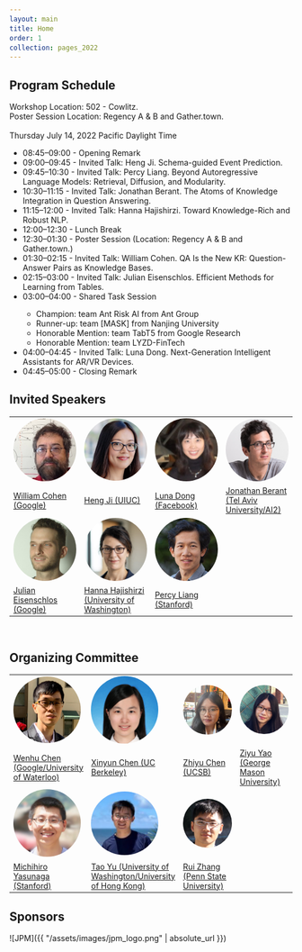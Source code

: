 ```yaml
---
layout: main
title: Home
order: 1
collection: pages_2022
---
```


## Program Schedule
Workshop Location: 502 - Cowlitz.
<br>
Poster Session Location: Regency A & B and Gather.town.
<br><br>
Thursday July 14, 2022 Pacific Daylight Time

<ul>
<li> 08:45–09:00 - Opening Remark </li>
<li> 09:00–09:45 - Invited Talk: Heng Ji. Schema-guided Event Prediction. </li>
<li> 09:45–10:30 - Invited Talk: Percy Liang. Beyond Autoregressive Language Models: Retrieval, Diffusion, and Modularity. </li>
<li> 10:30–11:15 - Invited Talk: Jonathan Berant. The Atoms of Knowledge Integration in Question Answering. </li>
<li> 11:15–12:00 - Invited Talk: Hanna Hajishirzi. Toward Knowledge-Rich and Robust NLP. </li>
<li> 12:00–12:30 - Lunch Break </li>
<li> 12:30–01:30 - Poster Session (Location: Regency A & B and Gather.town.) </li>
<li> 01:30–02:15 - Invited Talk: William Cohen. QA Is the New KR: Question-Answer Pairs as Knowledge Bases. </li>
<li> 02:15–03:00 - Invited Talk: Julian Eisenschlos. Efficient Methods for Learning from Tables. </li>
<li> 03:00–04:00 - Shared Task Session </li>
  <ul>
    <li> Champion: team Ant Risk AI from Ant Group </li>
    <li> Runner-up: team [MASK] from Nanjing University </li>
    <li> Honorable Mention: team TabT5 from Google Research </li>
    <li> Honorable Mention: team LYZD-FinTech </li>
  </ul>
<li> 04:00–04:45 - Invited Talk: Luna Dong. Next-Generation Intelligent Assistants for AR/VR Devices. </li>
<li> 04:45–05:00 - Closing Remark </li>
</ul>

## Invited Speakers

<table>
  <tbody>
    <tr>
      <td width="25%"><a href="http://www.cs.cmu.edu/~wcohen/"><img src="assets/images/cohen.jpeg" width="120px" align="bottom" style="border-radius: 50%"></a></td>
      <td width="25%"><a href="http://blender.cs.illinois.edu/hengji.html"><img src="assets/images/ji.png" width="120px" align="bottom" style="border-radius: 50%"></a></td>
      <td width="25%"><a href="https://lunadong.com/"><img src="assets/images/dong.jpeg" width="120px" align="bottom" style="border-radius: 50%"></a></td>
      <!-- <td width="25%"><a href="https://cs.stanford.edu/people/jure/"><img src="assets/images/leskovec.jpeg" width="120px" align="bottom" style="border-radius: 50%"></a></td> -->
      <td width="25%"><a href="http://www.cs.tau.ac.il/~joberant/"><img src="assets/images/berant.png" width="120px" align="bottom" style="border-radius: 50%"></a></td>
    </tr>
    <tr>
      <td><a href="http://www.cs.cmu.edu/~wcohen/">William Cohen (Google)</a></td>
      <td><a href="http://blender.cs.illinois.edu/hengji.html">Heng Ji (UIUC)</a></td>
      <td><a href="https://lunadong.com/">Luna Dong (Facebook)</a></td>
      <td><a href="http://www.cs.tau.ac.il/~joberant/"> Jonathan Berant (Tel Aviv University/AI2)</a></td>
      <!-- <td><a href="https://cs.stanford.edu/people/jure/">Jure Leskovec (Stanford)</a></td> -->
    </tr>
    <tr>
      <td width="25%"><a href="https://eisenjulian.github.io/"><img src="assets/images/eisenschlos.jpeg" width="120px" align="bottom" style="border-radius: 50%"></a></td>
      <td width="25%"><a href="https://homes.cs.washington.edu/~hannaneh/"><img src="assets/images/hajishirzi.jpeg" width="120px" align="bottom" style="border-radius: 50%"></a></td>
      <td width="25%"><a href="https://cs.stanford.edu/~pliang/"><img src="assets/images/percy.jpeg" width="120px" align="bottom" style="border-radius: 50%"></a></td>
      <!-- <td width="25%"><a href="http://www.cs.tau.ac.il/~joberant/"><img src="assets/images/berant.png" width="120px" align="bottom" style="border-radius: 50%"></a></td> -->
    </tr>
    <tr>
      <td><a href="https://eisenjulian.github.io/">Julian Eisenschlos (Google)</a></td>
      <td><a href="https://homes.cs.washington.edu/~hannaneh/">Hanna Hajishirzi (University of Washington)</a></td>
      <td><a href="https://cs.stanford.edu/~pliang/"> Percy Liang (Stanford)</a></td>
      <!-- <td><a href="http://www.cs.tau.ac.il/~joberant/"> Jonathan Berant (Tel Aviv University/AI2)</a></td> -->
    </tr>
  </tbody>
</table>

<br>

## Organizing Committee

<table>
  <tbody>
    <tr>
      <td width="25%"><a href="https://wenhuchen.github.io/"><img src="assets/images/wenhu.jpeg" width="120px" align="bottom" style="border-radius: 50%"></a></td>
      <td width="25%"><a href="https://jungyhuk.github.io/"><img src="assets/images/xinyun.jpeg" width="120px" align="bottom" style="border-radius: 50%"></a></td>
      <td width="25%"><a href="https://czyssrs.github.io/"><img src="assets/images/zhiyu.jpeg" width="120px" align="bottom" style="border-radius: 50%"></a></td>
      <td width="25%"><a href="https://ziyuyao.org/"><img src="assets/images/ziyu.jpeg" width="120px" align="bottom" style="border-radius: 50%"></a></td>
    </tr>
    <tr>
      <td><a href="https://wenhuchen.github.io/">Wenhu Chen (Google/University of Waterloo)</a></td>
      <td><a href="https://jungyhuk.github.io/">Xinyun Chen (UC Berkeley)</a></td>
      <td><a href="https://czyssrs.github.io/">Zhiyu Chen (UCSB)</a></td>
      <td><a href="https://ziyuyao.org/">Ziyu Yao (George Mason University)</a></td>
    </tr>
    <tr>
      <td width="25%"><a href="https://cs.stanford.edu/~myasu/"><img src="assets/images/michihiro.jpeg" width="120px" align="bottom" style="border-radius: 50%"></a></td>
      <td width="25%"><a href="https://taoyds.github.io/"><img src="assets/images/taoyu.png" width="120px" align="bottom" style="border-radius: 50%"></a></td>
      <td width="25%"><a href="https://ryanzhumich.github.io/"><img src="assets/images/ruizhang.jpeg" width="120px" align="bottom" style="border-radius: 50%"></a></td>
    </tr>
    <tr>
      <td><a href="https://cs.stanford.edu/~myasu/">Michihiro Yasunaga (Stanford)</a></td>
      <td><a href="https://taoyds.github.io/">Tao Yu (University of Washington/University of Hong Kong)</a></td>
      <td><a href="https://ryanzhumich.github.io/">Rui Zhang (Penn State University)</a></td>
    </tr>
  </tbody>
</table>


## Sponsors
![JPM]({{ "/assets/images/jpm_logo.png" | absolute_url }})
<!-- ![Salesforce]({{ "/assets/images/salesforce_logo.png" | absolute_url }}) -->

